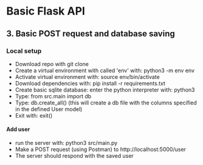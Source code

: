 # Basic Flask API

## 3. Basic POST request and database saving

### Local setup

- Download repo with git clone <repo-url>
- Create a virtual environment with called 'env' with: python3 -m env env
- Activate virtual environment with: source env/bin/activate
- Download dependencies with: pip install -r requirements.txt
- Create basic sqlite database: enter the python interpreter with: python3
- Type: from src.main import db
- Type: db.create_all()  (this will create a db file with the columns specified in the defined User model)
- Exit with: exit()

#### Add user

- run the server with: python3 src/main.py
- Make a POST request (using Postman) to http://localhost:5000/user 
- The server should respond with the saved user
